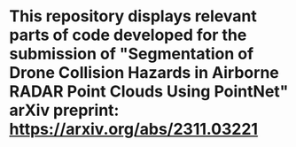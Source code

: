 # This repository displays relevant parts of code developed for the submission of "Segmentation of Drone Collision Hazards in Airborne RADAR Point Clouds Using PointNet" arXiv preprint: https://arxiv.org/abs/2311.03221
